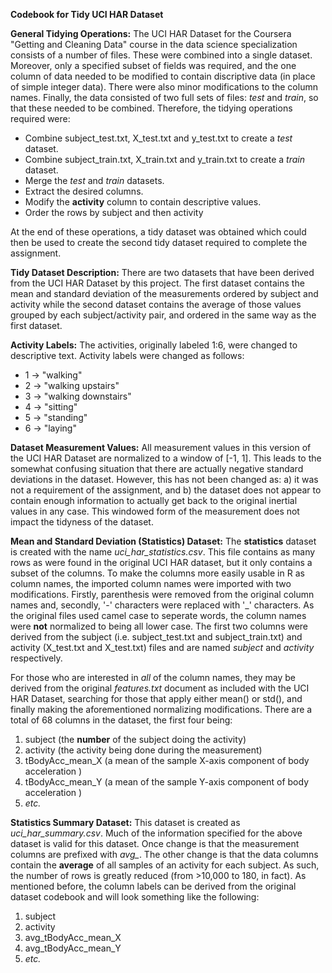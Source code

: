 **Codebook for Tidy UCI HAR Dataset**

**General Tidying Operations:**
The UCI HAR Dataset for the Coursera "Getting and Cleaning Data" course in the data science specialization consists of a number of files.  These were combined into a single dataset.  Moreover, only a specified subset of fields was required, and the one column of data needed to be modified to contain discriptive data (in place of simple integer data).  There were also minor modifications to the column names.  Finally, the data consisted of two full sets of files: *test* and *train*, so that these needed to be combined.  Therefore, the tidying operations required were:
* Combine subject_test.txt, X_test.txt and y_test.txt to create a *test* dataset.
* Combine subject_train.txt, X_train.txt and y_train.txt to create a *train* dataset.
* Merge the *test* and *train* datasets.
* Extract the desired columns.
* Modify the **activity** column to contain descriptive values.
* Order the rows by subject and then activity

At the end of these operations, a tidy dataset was obtained which could then be used to create the second tidy dataset required to complete the assignment.

**Tidy Dataset Description:**
There are two datasets that have been derived from the UCI HAR Dataset by this project. The first dataset contains the mean and standard deviation of the measurements ordered by subject and activity while the second dataset contains the average of those values grouped by each subject/activity pair, and ordered in the same way as the first dataset.

**Activity Labels:**
The activities, originally labeled 1:6, were changed to descriptive text.  Activity labels were changed as follows:
* 1 -> "walking"
* 2 -> "walking upstairs"
* 3 -> "walking downstairs"
* 4 -> "sitting"
* 5 -> "standing"
* 6 -> "laying"

**Dataset Measurement Values:**
All measurement values in this version of the UCI HAR Dataset are normalized to a window of [-1, 1].  This leads to the somewhat confusing situation that there are actually negative standard deviations in the dataset.  However, this has not been changed as: a) it was not a requirement of the assignment, and b) the dataset does not appear to contain enough information to actually get back to the original inertial values in any case.  This windowed form of the measurement does not impact the tidyness of the dataset.

**Mean and Standard Deviation (Statistics) Dataset:**
The **statistics** dataset is created with the name *uci_har_statistics.csv*.  This file contains as many rows as were found in the original UCI HAR dataset, but it only contains a subset of the columns.  To make the columns more easily usable in R as column names, the imported column names were imported with two modifications.  Firstly, parenthesis were removed from the original column names and, secondly, '-' characters were replaced with '_' characters.  As the original files used camel case to seperate words, the column names were **not** normalized to being all lower case.  The first two columns were derived from the subject (i.e. subject_test.txt and subject_train.txt) and activity (X_test.txt and X_test.txt) files and are named *subject* and *activity* respectively.

For those who are interested in *all* of the column names, they may be derived from the original *features.txt* document as included with the UCI HAR Dataset, searching for those that apply either mean() or std(), and finally making the aforementioned normalizing modifications.  There are a total of 68 columns in the dataset, the first four being:
1. subject (the **number** of the subject doing the activity)
2. activity (the activity being done during the measurement)
3. tBodyAcc_mean_X (a mean of the sample X-axis component of body acceleration )
3. tBodyAcc_mean_Y (a mean of the sample Y-axis component of body acceleration )
5. *etc.*

**Statistics Summary Dataset:**
This dataset is created as *uci_har_summary.csv*.  Much of the information specified for the above dataset is valid for this dataset.  Once change is that the measurement columns are prefixed with *avg_*.  The other change is that the data columns contain the **average** of all samples of an activity for each subject.  As such, the number of rows is greatly reduced (from >10,000 to 180, in fact).  As mentioned before, the column labels can be derived from the original dataset codebook and will look something like the following:
1. subject
2. activity
3. avg_tBodyAcc_mean_X
4. avg_tBodyAcc_mean_Y
5. *etc.*


